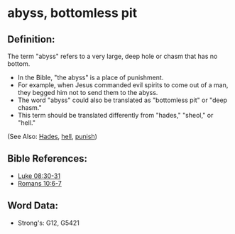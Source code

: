 # abyss, bottomless pit #

## Definition: ##

The term "abyss" refers to a very large, deep hole or chasm that has no bottom.

* In the Bible, "the abyss" is a place of punishment.
* For example, when Jesus commanded evil spirits to come out of a man, they begged him not to send them to the abyss.
* The word "abyss" could also be translated as "bottomless pit" or "deep chasm."
* This term should be translated differently from "hades," "sheol,"  or "hell."

(See Also: [Hades](../kt/hades.md), [hell](../kt/hell.md), [punish](../other/punish.md))

## Bible References: ##

* [Luke 08:30-31](rc://en/tn/help/luk/08/30)
* [Romans 10:6-7](rc://en/tn/help/rom/10/06)

## Word Data: ##

* Strong's: G12, G5421
